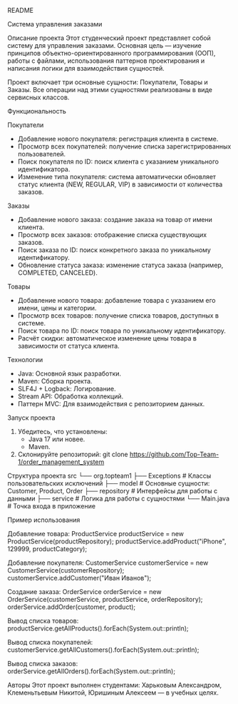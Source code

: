 README 

Система управления заказами

Описание проекта
Этот студенческий проект представляет собой систему для управления заказами.
Основная цель — изучение принципов объектно-ориентированного программирования (ООП), работы с файлами, использования паттернов проектирования и написания логики для взаимодействия сущностей.

Проект включает три основные сущности: Покупатели, Товары и Заказы. Все операции над этими сущностями реализованы в виде сервисных классов.

Функциональность

Покупатели
- Добавление нового покупателя: регистрация клиента в системе.
- Просмотр всех покупателей: получение списка зарегистрированных пользователей.
- Поиск покупателя по ID: поиск клиента с указанием уникального идентификатора.
- Изменение типа покупателя: система автоматически обновляет статус клиента (NEW, REGULAR, VIP) в зависимости от количества заказов.

Заказы
- Добавление нового заказа: создание заказа на товар от имени клиента.
- Просмотр всех заказов: отображение списка существующих заказов.
- Поиск заказа по ID: поиск конкретного заказа по уникальному идентификатору.
- Обновление статуса заказа: изменение статуса заказа (например, COMPLETED, CANCELED).

Товары
- Добавление нового товара: добавление товара с указанием его имени, цены и категории.
- Просмотр всех товаров: получение списка товаров, доступных в системе.
- Поиск товара по ID: поиск товара по уникальному идентификатору.
- Расчёт скидки: автоматическое изменение цены товара в зависимости от статуса клиента.

Технологии
- Java: Основной язык разработки.
- Maven: Сборка проекта.
- SLF4J + Logback: Логирование.
- Stream API: Обработка коллекций.
- Паттерн МVC: Для взаимодействия с репозиторием данных.

Запуск проекта
1. Убедитесь, что установлены:
   - Java 17 или новее.
   - Maven.
2. Склонируйте репозиторий:
   git clone https://github.com/Top-Team-1/order_management_system

Структура проекта
src
└── org.topteam1
    ├── Exceptions         # Классы пользовательских исключений
    ├── model              # Основные сущности: Customer, Product, Order
    ├── repository         # Интерфейсы для работы с данными
    ├── service            # Логика для работы с сущностями
    └── Main.java          # Точка входа в приложение

Пример использования

Добавление товара:
ProductService productService = new ProductService(productRepository);
productService.addProduct("iPhone", 129999, productCategory);

Добавление покупателя:
CustomerService customerService = new CustomerService(customerRepository);
customerService.addCustomer("Иван Иванов");

Создание заказа:
OrderService orderService = new OrderService(customerService, productService, orderRepository);
orderService.addOrder(customer, product);

Вывод списка товаров:
productService.getAllProducts().forEach(System.out::println);

Вывод списка покупателей:
customerService.getAllCustomers().forEach(System.out::println);

Вывод списка заказов:
orderService.getAllOrders().forEach(System.out::println);

Авторы
Этот проект выполнен студентами: Харьковым Александром, Клеменьтьевым Никитой, Юришиным Алексеем — в учебных целях.
